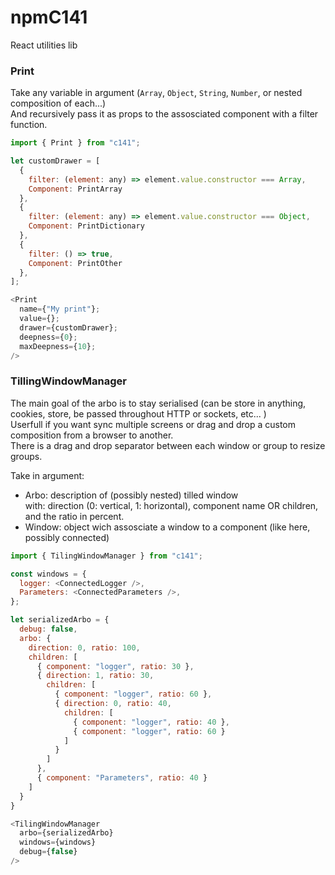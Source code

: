 # npmC141
React utilities lib

### Print
Take any variable in argument (`Array`, `Object`, `String`, `Number`, or nested composition of each...)  
And recursively pass it as props to the assosciated component with a filter function.

```javascript
import { Print } from "c141";

let customDrawer = [
  {
    filter: (element: any) => element.value.constructor === Array,
    Component: PrintArray
  },
  {
    filter: (element: any) => element.value.constructor === Object,
    Component: PrintDictionary
  },
  {
    filter: () => true,
    Component: PrintOther
  },
];

<Print
  name={"My print"};
  value={};
  drawer={customDrawer};
  deepness={0};
  maxDeepness={10};
/>
```

### TillingWindowManager
The main goal of the arbo is to stay serialised (can be store in anything, cookies, store, be passed throughout HTTP or sockets, etc... )  
Userfull if you want sync multiple screens or drag and drop a custom composition from a browser to another.  
There is a drag and drop separator between each window or group to resize groups.

Take in argument:  
- Arbo: description of (possibly nested) tilled window  
  with: direction (0: vertical, 1: horizontal), component name OR children, and the ratio in percent. 
- Window: object wich assosciate a window to a component (like here, possibly connected)

```javascript
import { TilingWindowManager } from "c141";

const windows = {
  logger: <ConnectedLogger />,
  Parameters: <ConnectedParameters />,
};

let serializedArbo = {
  debug: false,
  arbo: {
    direction: 0, ratio: 100,
    children: [
      { component: "logger", ratio: 30 },
      { direction: 1, ratio: 30,
        children: [
          { component: "logger", ratio: 60 },
          { direction: 0, ratio: 40,
            children: [
              { component: "logger", ratio: 40 },
              { component: "logger", ratio: 60 }
            ]
          }
        ]
      },
      { component: "Parameters", ratio: 40 }
    ]
  }
}

<TilingWindowManager
  arbo={serializedArbo}
  windows={windows}
  debug={false}
/>
```



